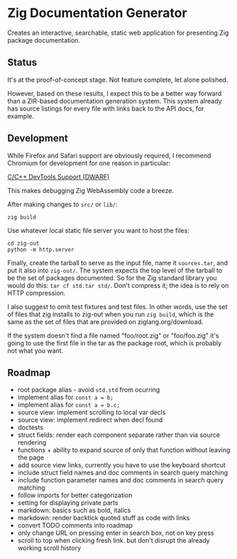 # Zig Documentation Generator

Creates an interactive, searchable, static web application for presenting Zig
package documentation.

## Status

It's at the proof-of-concept stage. Not feature complete, let alone polished.

However, based on these results, I expect this to be a better way forward than
a ZIR-based documentation generation system. This system already has source
listings for every file with links back to the API docs, for example.

## Development

While Firefox and Safari support are obviously required, I recommend Chromium
for development for one reason in particular:

[C/C++ DevTools Support (DWARF)](https://chromewebstore.google.com/detail/cc++-devtools-support-dwa/pdcpmagijalfljmkmjngeonclgbbannb)

This makes debugging Zig WebAssembly code a breeze.

After making changes to `src/` or `lib/`:

```
zig build
```

Use whatever local static file server you want to host the files:

```
cd zig-out
python -m http.server
```

Finally, create the tarball to serve as the input file, name it `sources.tar`,
and put it also into `zig-out/`. The system expects the top level of the
tarball to be the set of packages documented. So for the Zig standard library
you would do this: `tar cf std.tar std/`. Don't compress it; the idea is to
rely on HTTP compression.

I also suggest to omit test fixtures and test files. In other words, use the
set of files that zig installs to zig-out when you run `zig build`, which is
the same as the set of files that are provided on ziglang.org/download.

If the system doesn't find a file named "foo/root.zig" or "foo/foo.zig" it's going
to use the first file in the tar as the package root, which is probably not
what you want.

## Roadmap

* root package alias - avoid `std.std` from ocurring
* implement alias for `const a = b;`
* implement alias for `const a = b.c;`
* source view: implement scrolling to local var decls
* source view: implement redirect when decl found
* doctests
* struct fields: render each component separate rather than via source rendering
* functions + ability to expand source of only that function without leaving the page
* add source view links, currently you have to use the keyboard shortcut
* include struct field names and doc comments in search query matching
* include function parameter names and doc comments in search query matching
* follow imports for better categorization
* setting for displaying private parts
* markdown: basics such as bold, italics
* markdown: render backtick quoted stuff as code with links
* convert TODO comments into roadmap
* only change URL on pressing enter in search box, not on key press
* scroll to top when clicking fresh link. but don't disrupt the already working scroll history
